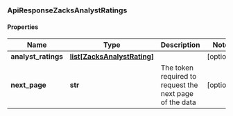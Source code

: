 ### ApiResponseZacksAnalystRatings

#### Properties
Name | Type | Description | Notes
------------ | ------------- | ------------- | -------------
**analyst_ratings** | [**list[ZacksAnalystRating]**](ZacksAnalystRating.md) |  | [optional] 
**next_page** | **str** | The token required to request the next page of the data | [optional] 



